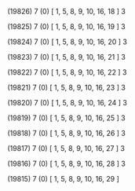 (19826) 7 (0) [ 1, 5, 8, 9, 10, 16, 18 ] 3 


(19825) 7 (0) [ 1, 5, 8, 9, 10, 16, 19 ] 3 


(19824) 7 (0) [ 1, 5, 8, 9, 10, 16, 20 ] 3 


(19823) 7 (0) [ 1, 5, 8, 9, 10, 16, 21 ] 3 


(19822) 7 (0) [ 1, 5, 8, 9, 10, 16, 22 ] 3 


(19821) 7 (0) [ 1, 5, 8, 9, 10, 16, 23 ] 3 


(19820) 7 (0) [ 1, 5, 8, 9, 10, 16, 24 ] 3 


(19819) 7 (0) [ 1, 5, 8, 9, 10, 16, 25 ] 3 


(19818) 7 (0) [ 1, 5, 8, 9, 10, 16, 26 ] 3 


(19817) 7 (0) [ 1, 5, 8, 9, 10, 16, 27 ] 3 


(19816) 7 (0) [ 1, 5, 8, 9, 10, 16, 28 ] 3 


(19815) 7 (0) [ 1, 5, 8, 9, 10, 16, 29 ]  

